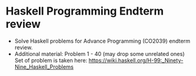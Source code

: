 # Haskell Programming Endterm review
- Solve Haskell problems for Advance Programming (CO2039) endterm review.  
- Additional material: Problem 1 - 40 (may drop some unrelated ones)  
Set of problem is taken here: https://wiki.haskell.org/H-99:_Ninety-Nine_Haskell_Problems  

